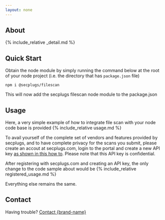 ```yaml
---
layout: none
---
```


## About
{% include_relative _detail.md %}

## Quick Start
Obtain the node module by simply running the command below at the root of your node project (i.e. the directory that has `package.json` file)
```console
npm i @secplugs/filescan
```

This will now add the secplugs filescan node module to the package.json

## Usage
Here, a very simple example of how to integrate file scan with your node code base is provided
{% include_relative usage.md %}

To avail yourself of the complete set of vendors and features provided by secplugs, and to have complete privacy
for the scans you submit, please create an accout at secplugs.com, login to the portal and create a new API key
[as shown in this how to](https://secplugs.github.io/docs/HowToRegisterAnAPIKey). Please note that this API key is confidential.

After registering with secplugs.com and creating an API key, the only change to the code sample about would be
{% include_relative registered_usage.md %}

Everything else remains the same.


## Contact
Having trouble? [Contact {brand-name} ](https://{brand-root-domain}/contacts)
